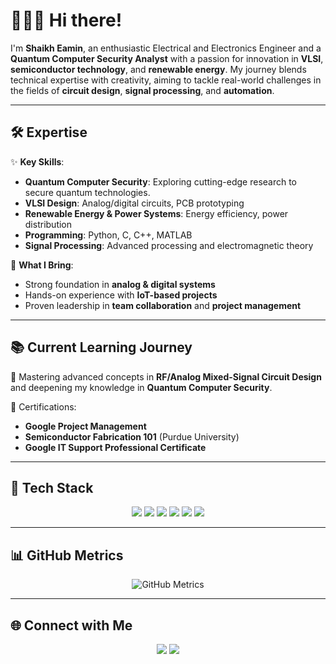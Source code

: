 # 👨🏼‍🔬 Hi there!  

I'm **Shaikh Eamin**, an enthusiastic Electrical and Electronics Engineer and a **Quantum Computer Security Analyst** with a passion for innovation in **VLSI**, **semiconductor technology**, and **renewable energy**. My journey blends technical expertise with creativity, aiming to tackle real-world challenges in the fields of **circuit design**, **signal processing**, and **automation**.

---

## 🛠 Expertise  

✨ **Key Skills**:  
- **Quantum Computer Security**: Exploring cutting-edge research to secure quantum technologies.  
- **VLSI Design**: Analog/digital circuits, PCB prototyping  
- **Renewable Energy & Power Systems**: Energy efficiency, power distribution  
- **Programming**: Python, C, C++, MATLAB  
- **Signal Processing**: Advanced processing and electromagnetic theory  

🚀 **What I Bring**:  
- Strong foundation in **analog & digital systems**  
- Hands-on experience with **IoT-based projects**  
- Proven leadership in **team collaboration** and **project management**  

---

## 📚 Current Learning Journey  

🌟 Mastering advanced concepts in **RF/Analog Mixed-Signal Circuit Design** and deepening my knowledge in **Quantum Computer Security**.  

📜 Certifications:  
- **Google Project Management**  
- **Semiconductor Fabrication 101** (Purdue University)  
- **Google IT Support Professional Certificate**  

---

## 🔧 Tech Stack  

<div align="center">
  <img src="https://img.shields.io/badge/Programming-Python-blue?style=flat&logo=python" />
  <img src="https://img.shields.io/badge/Programming-C++-green?style=flat&logo=cplusplus" />
  <img src="https://img.shields.io/badge/Simulation-MATLAB-yellow?style=flat&logo=mathworks" />
  <img src="https://img.shields.io/badge/PCB Design-CAD-orange?style=flat" />
  <img src="https://img.shields.io/badge/Tools-Multisim-9cf" />
  <img src="https://img.shields.io/badge/Tools-PSPICE-ff69b4" />
</div>

---

## 📊 GitHub Metrics  

<div align="center">
  <img src="https://github.com/your-username/metrics/blob/main/github-metrics.svg" alt="GitHub Metrics" />
</div>

---

## 🌐 Connect with Me  

<div align="center">
  <a href="mailto:Eamineee19@gmail.com"><img src="https://img.shields.io/badge/Email-Eamineee19@gmail.com-red?style=flat&logo=gmail" /></a>
  <a href="https://www.linkedin.com/in/shaikh-eamin/"><img src="https://img.shields.io/badge/LinkedIn-Shaikh%20Eamin-blue?style=flat&logo=linkedin" /></a>
  <a href="https://github.com/ShaikhEamin"><img src="https://img.shields.io/badge/GitHub-ShaikhEamin-black?style=flat&logo=gith
